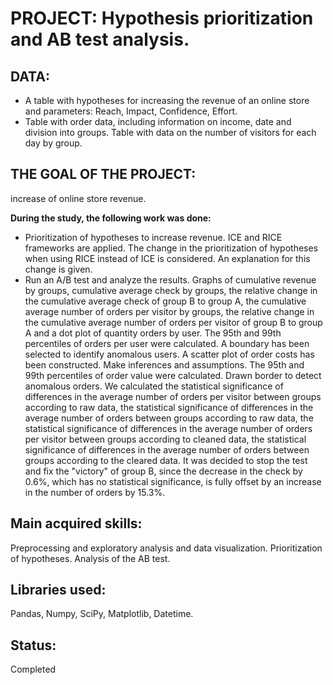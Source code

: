 # PROJECT: Hypothesis prioritization and AB test analysis.

## DATA:
- A table with hypotheses for increasing the revenue of an online store and parameters: Reach, Impact, Confidence, Effort.
- Table with order data, including information on income, date and division into groups. Table with data on the number of visitors for each day by group.
 
## THE GOAL OF THE PROJECT:
increase of online store revenue.

**During the study, the following work was done:**
- Prioritization of hypotheses to increase revenue. ICE and RICE frameworks are applied. The change in the prioritization of hypotheses when using RICE instead of ICE is considered. An explanation for this change is given.
- Run an A/B test and analyze the results.
Graphs of cumulative revenue by groups, cumulative average check by groups, the relative change in the cumulative average check of group B to group A, the cumulative average number of orders per visitor by groups, the relative change in the cumulative average number of orders per visitor of group B to group A and a dot plot of quantity orders by user.
The 95th and 99th percentiles of orders per user were calculated. A boundary has been selected to identify anomalous users.
A scatter plot of order costs has been constructed. Make inferences and assumptions.
The 95th and 99th percentiles of order value were calculated. Drawn border to detect anomalous orders.
We calculated the statistical significance of differences in the average number of orders per visitor between groups according to raw data, the statistical significance of differences in the average number of orders between groups according to raw data, the statistical significance of differences in the average number of orders per visitor between groups according to cleaned data, the statistical significance of differences in the average number of orders between groups according to the cleared data.
It was decided to stop the test and fix the "victory" of group B, since the decrease in the check by 0.6%, which has no statistical significance, is fully offset by an increase in the number of orders by 15.3%.

## Main acquired skills:
Preprocessing and exploratory analysis and data visualization. Prioritization of hypotheses. Analysis of the AB test.

## Libraries used:
Pandas, Numpy, SciPy, Matplotlib, Datetime.

## Status:
Completed
